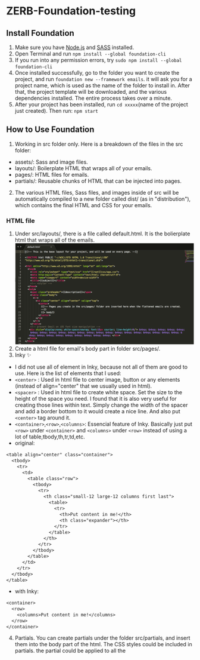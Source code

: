 # ZERB-Foundation-testing

## Install Foundation
1. Make sure you have [Node.js](https://nodejs.org/en/) and [SASS](http://sass-lang.com/install) installed.
2. Open Terminal and run `npm install --global foundation-cli`
3. If you run into any permission errors, try `sudo npm install --global foundation-cli`
4. Once installed successfully, go to the folder you want to create the project, and run `foundation new --framework emails`.
it will ask you for a project name, which is used as the name of the folder to install in. After that, the project template will be downloaded, and the various dependencies installed. The entire process takes over a minute.
5. After your project has been installed, run `cd xxxxx`(name of the project just created). Then run: `npm start`

## How to Use Foundation
1. Working in src folder only. Here is a breakdown of the files in the src folder:
* assets/: Sass and image files.
* layouts/: Boilerplate HTML that wraps all of your emails.
* pages/: HTML files for emails.
* partials/: Reusable chunks of HTML that can be injected into pages.
2. The various HTML files, Sass files, and images inside of src will be automatically compiled to a new folder called dist/ (as in "distribution"), which contains the final HTML and CSS for your emails.
### HTML file
1. Under src/layouts/, there is a file called default.html. It is the bolierplate html that wraps all of the emails.
![Image](https://raw.githubusercontent.com/370639141/ZERB-Foundation-testing/master/assets/image/Screen%20Shot%202017-06-21%20at%2010.09.54%20AM.png)
2. Create a html file for email's body part in folder src/pages/.
3. Inky :sparkles:
*  I did not use all of element in Inky, because not all of them are good to use. Here is the list of elements that I used:
  *  `<center>` : Used in html file to center image, button or any elements (instead of align="center" that we usually used in html).
  *  `<spacer>` : Used in html file to create white space. Set the size to the height of the space you need. I found that it is also very useful for creating those lines within text. Simply change the width of the spacer and add a border bottom to it would create a nice line. And also put `<center>` tag around it.
  *  `<container>`,`<row>`,`<columns>`: Essencial feature of Inky. Basically just put `<row>` under `<container>` and `<columns>` under `<row>` instead of using a lot of table,tbody,th,tr,td,etc. 
  *  original:
```
<table align="center" class="container">
  <tbody>
    <tr>
      <td>
        <table class="row">
          <tbody>
            <tr>
              <th class="small-12 large-12 columns first last">
                <table>
                  <tr>
                    <th>Put content in me!</th>
                    <th class="expander"></th>
                  </tr>
                </table>
              </th>
            </tr>
          </tbody>
        </table>
      </td>
    </tr>
  </tbody>
</table>
```
  *  with Inky: 
```
<container>
  <row>
    <columns>Put content in me!</columns>
  </row>
</container>
```
4. Partials. You can create partials under the folder src/partials, and insert them into the body part of the html. The CSS styles could be included in partials. the partial could be applied to all the 
